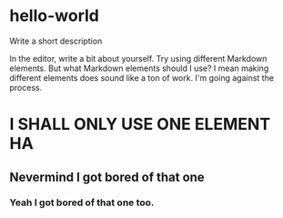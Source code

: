 # hello-world
Write a short description

In the editor, write a bit about yourself. Try using different Markdown elements. But what Markdown elements should I use? I mean making different elements does sound like a ton of work. I'm going against the process. 

# I SHALL ONLY USE ONE ELEMENT HA
## Nevermind I got bored of that one
### Yeah I got bored of that one too. 
